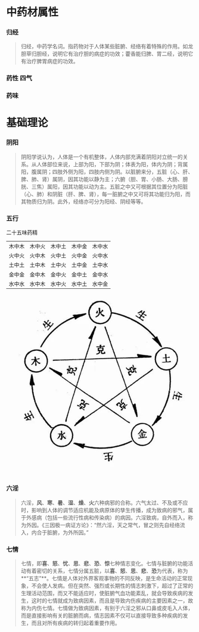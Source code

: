 # 中药材属性

###  归经
>   归经，中药学名词。指药物对于人体某些脏腑、经络有着特殊的作用。如龙胆草归胆经，说明它有治疗胆的病症的功效；藿香能归脾、胃二经，说明它有治疗脾胃病症的功效。



### 药性    四气




### 药味



#   基础理论

### 阴阳

> 阴阳学说认为，人体是一个有机整体，人体内部充满着阴阳对立统一的关系。从人体部位来说，上部为阳，下部为阴；体表为阳，体内为阴；背属阳，腹属阴；四肢外侧为阳，四肢内侧为阴。以脏腑来分，五脏（心、肝、脾、肺、肾）属阴，因其功能以静为主；六腑（胆、胃、小肠、大肠、膀胱、三焦）属阳，因其功能以动为主。五脏之中又可根据其位置分为阳脏（心、肺）和阴脏（肝、脾、肾），每一脏腑之中又可将其功能归为阳，而其物质归为阴。此外，经络亦可分为阳经、阴经等等。

### 五行

二十五味药精

|        |        |        |        |        |
| ------ | ------ | ------ | ------ | ------ |
| 木中木 | 木中火 | 木中土 | 木中金 | 木中水 |
| 火中火 | 火中木 | 火中土 | 火中金 | 火中水 |
| 土中土 | 土中木 | 土中火 | 土中金 | 土中水 |
| 金中金 | 金中木 | 金中火 | 金中土 | 金中水 |
| 水中水 | 水中木 | 水中火 | 水中土 | 水中金 |

![image](image\wuxing.png)

### 六淫

>   六淫，**风**、**寒**、**暑**、**湿**、**燥**、**火**六种病邪的合称。六气太过、不及或不应时，影响到人体的调节适应机能及病原体的孳生传播，成为致病的邪气，属于外感病（包括一些流行性病和传染病）的病因。六淫致病，自外而入，称为外因。《三因极一病证方论》：“然六淫，天之常气，冒之则先自经络流入，内合于脏腑，为外所因。”

### 七情

> 七情，即**喜**、**怒**、**忧**、**思**、**悲**、**恐**、**惊**七种情志变化。七情与脏腑的功能活动有着密切的关系，七情分属五脏，以**喜**、**怒**、**思**、**悲**、**恐**为代表，称为**“五志”**。七情是人体对外界客观事物的不同反映，是生命活动的正常现象，不会使人发病。但在突然、强烈或长期性的情志刺激下，超过了正常的生理活动范围，而又不能适应时，使脏腑气血功能紊乱，就会导致疾病的发生，这时的七情就成为致病因素，而且是导致内伤疾病的主要因素之一，故称为内伤七情。七情做为致病因素，有别于六淫之邪从口鼻或皮毛入人体，而是直接影响有关的脏腑而病，情志因素不仅可以直接导致多种疾病的发生，而且对所有疾病的转归起着重要作用。　


